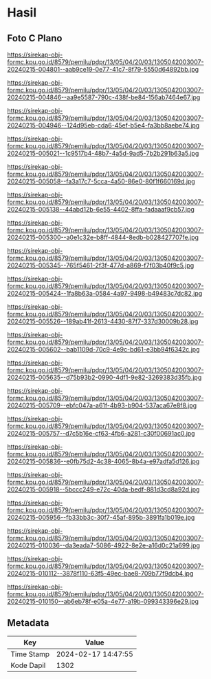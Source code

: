# Hasil

## Foto C Plano

https://sirekap-obj-formc.kpu.go.id/8579/pemilu/pdpr/13/05/04/20/03/1305042003007-20240215-004801--aab9ce19-0e77-41c7-8f79-5550d64892bb.jpg

https://sirekap-obj-formc.kpu.go.id/8579/pemilu/pdpr/13/05/04/20/03/1305042003007-20240215-004846--aa9e5587-790c-438f-be84-156ab7464e67.jpg

https://sirekap-obj-formc.kpu.go.id/8579/pemilu/pdpr/13/05/04/20/03/1305042003007-20240215-004946--124d95eb-cda6-45ef-b5e4-fa3bb8aebe74.jpg

https://sirekap-obj-formc.kpu.go.id/8579/pemilu/pdpr/13/05/04/20/03/1305042003007-20240215-005021--1c9517b4-48b7-4a5d-9ad5-7b2b291b63a5.jpg

https://sirekap-obj-formc.kpu.go.id/8579/pemilu/pdpr/13/05/04/20/03/1305042003007-20240215-005058--fa3a17c7-5cca-4a50-86e0-80f1f660169d.jpg

https://sirekap-obj-formc.kpu.go.id/8579/pemilu/pdpr/13/05/04/20/03/1305042003007-20240215-005138--44abd12b-6e55-4402-8ffa-fadaaaf9cb57.jpg

https://sirekap-obj-formc.kpu.go.id/8579/pemilu/pdpr/13/05/04/20/03/1305042003007-20240215-005300--a0e1c32e-b8ff-4844-8edb-b028427707fe.jpg

https://sirekap-obj-formc.kpu.go.id/8579/pemilu/pdpr/13/05/04/20/03/1305042003007-20240215-005345--765f5461-2f3f-477d-a869-f7f03b40f9c5.jpg

https://sirekap-obj-formc.kpu.go.id/8579/pemilu/pdpr/13/05/04/20/03/1305042003007-20240215-005424--1fa8b63a-0584-4a97-9498-b49483c7dc82.jpg

https://sirekap-obj-formc.kpu.go.id/8579/pemilu/pdpr/13/05/04/20/03/1305042003007-20240215-005526--189ab41f-2613-4430-87f7-337d30009b28.jpg

https://sirekap-obj-formc.kpu.go.id/8579/pemilu/pdpr/13/05/04/20/03/1305042003007-20240215-005602--bab1109d-70c9-4e9c-bd61-e3bb94f6342c.jpg

https://sirekap-obj-formc.kpu.go.id/8579/pemilu/pdpr/13/05/04/20/03/1305042003007-20240215-005635--d75b93b2-0990-4df1-9e82-3269383d35fb.jpg

https://sirekap-obj-formc.kpu.go.id/8579/pemilu/pdpr/13/05/04/20/03/1305042003007-20240215-005709--ebfc047a-a61f-4b93-b904-537aca67e8f8.jpg

https://sirekap-obj-formc.kpu.go.id/8579/pemilu/pdpr/13/05/04/20/03/1305042003007-20240215-005757--d7c5b16e-cf63-4fb6-a281-c30f00691ac0.jpg

https://sirekap-obj-formc.kpu.go.id/8579/pemilu/pdpr/13/05/04/20/03/1305042003007-20240215-005836--e0fb75d2-4c38-4065-8b4a-e97adfa5d126.jpg

https://sirekap-obj-formc.kpu.go.id/8579/pemilu/pdpr/13/05/04/20/03/1305042003007-20240215-005918--5bccc249-e72c-40da-bedf-881d3cd8a92d.jpg

https://sirekap-obj-formc.kpu.go.id/8579/pemilu/pdpr/13/05/04/20/03/1305042003007-20240215-005956--fb33bb3c-30f7-45af-895b-3891fa1b019e.jpg

https://sirekap-obj-formc.kpu.go.id/8579/pemilu/pdpr/13/05/04/20/03/1305042003007-20240215-010036--da3eada7-5086-4922-8e2e-a16d0c21a699.jpg

https://sirekap-obj-formc.kpu.go.id/8579/pemilu/pdpr/13/05/04/20/03/1305042003007-20240215-010112--3878f110-63f5-49ec-bae8-709b77f9dcb4.jpg

https://sirekap-obj-formc.kpu.go.id/8579/pemilu/pdpr/13/05/04/20/03/1305042003007-20240215-010150--ab6eb78f-e05a-4e77-a19b-099343396e29.jpg


## Metadata

| Key        | Value               |
| ---------- | ------------------- |
| Time Stamp | 2024-02-17 14:47:55 |
| Kode Dapil | 1302                |



